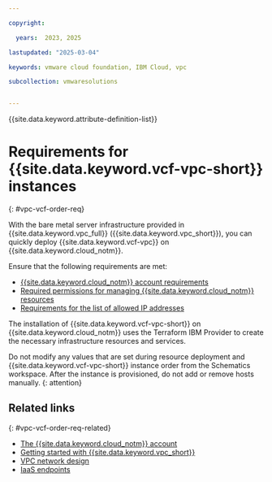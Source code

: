 ```yaml
---

copyright:

  years:  2023, 2025

lastupdated: "2025-03-04"

keywords: vmware cloud foundation, IBM Cloud, vpc

subcollection: vmwaresolutions


---
```


{{site.data.keyword.attribute-definition-list}}

# Requirements for {{site.data.keyword.vcf-vpc-short}} instances
{: #vpc-vcf-order-req}

With the bare metal server infrastructure provided in {{site.data.keyword.vpc_full}} ({{site.data.keyword.vpc_short}}), you can quickly deploy {{site.data.keyword.vcf-vpc}} on {{site.data.keyword.cloud_notm}}.

Ensure that the following requirements are met:
* [{{site.data.keyword.cloud_notm}} account requirements](/docs/vmwaresolutions?topic=vmwaresolutions-vpc-vcf-plan#vpc-vcf-plan-acc)
* [Required permissions for managing {{site.data.keyword.cloud_notm}} resources](/docs/vmwaresolutions?topic=vmwaresolutions-vpc-vcf-plan#vpc-vcf-plan-permission)
* [Requirements for the list of allowed IP addresses](/docs/vmwaresolutions?topic=vmwaresolutions-trbl_vcf_vpc_allowlist_ip)

The installation of {{site.data.keyword.vcf-vpc-short}} on {{site.data.keyword.cloud_notm}} uses the Terraform IBM Provider to create the necessary infrastructure resources and services.

Do not modify any values that are set during resource deployment and {{site.data.keyword.vcf-vpc-short}} instance order from the Schematics workspace. After the instance is provisioned, do not add or remove hosts manually.
{: attention}

## Related links
{: #vpc-vcf-order-req-related}

* [The {{site.data.keyword.cloud_notm}} account](/docs/vmwaresolutions?topic=vmwaresolutions-signing_required_accounts#signing_required_accounts-cloud)
* [Getting started with {{site.data.keyword.vpc_short}}](/docs/vpc?topic=vpc-getting-started)
* [VPC network design](/docs/vmwaresolutions?topic=vmwaresolutions-vpc-vcf-vpc-deployment)
* [IaaS endpoints](/docs/vpc?topic=vpc-service-endpoints-for-vpc#infrastructure-as-a-service-iaas-endpoints)
